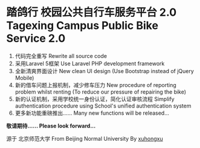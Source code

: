 踏鸽行 校园公共自行车服务平台 2.0 Tagexing Campus Public Bike Service 2.0
===========================================================================
1. 代码完全重写 Rewrite all source code
2. 采用Laravel 5框架 Use Laravel PHP development framework
3. 全新清爽界面设计 New clean UI design (Use Bootstrap instead of jQuery Mobile)
4. 新的借车问题上报机制，减少修车压力 New procedure of reporting problem whilst renting (To reduce our pressure of repairing the bike)
5. 新的认证机制，采用学校统一身份认证，简化认证审核流程 Simplify authentication procedure using School's unified authentication system 
6. 更多新功能重磅推出…… Many new functions will be released...

**敬请期待…… Please look forward...**

源于 北京师范大学  From  Beijing Normal University
By [xuhongxu](http://www.xuhongxu.cn)
